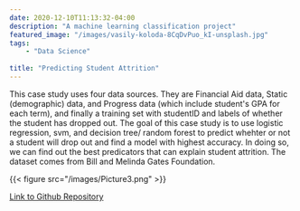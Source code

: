 ```yaml
---
date: 2020-12-10T11:13:32-04:00
description: "A machine learning classification project"
featured_image: "/images/vasily-koloda-8CqDvPuo_kI-unsplash.jpg"
tags: 
    - "Data Science"
    
title: "Predicting Student Attrition"
---
```

This case study uses four data sources. They are Financial Aid data, Static (demographic) data, and Progress data (which include student's GPA for each term), and finally a training set with studentID and labels of whether the student has dropped out. The goal of this case study is to use logistic regression, svm, and decision tree/ random forest to predict whehter or not a student will drop out and find a model with highest accuracy. In doing so, we can find out the best predicators that can explain student attrition. The dataset comes from Bill and Melinda Gates Foundation.

{{< figure src="/images/Picture3.png" >}}

[Link to Github Repository](https://github.com/VivianQian19/Student-Attrition-Case-Study)